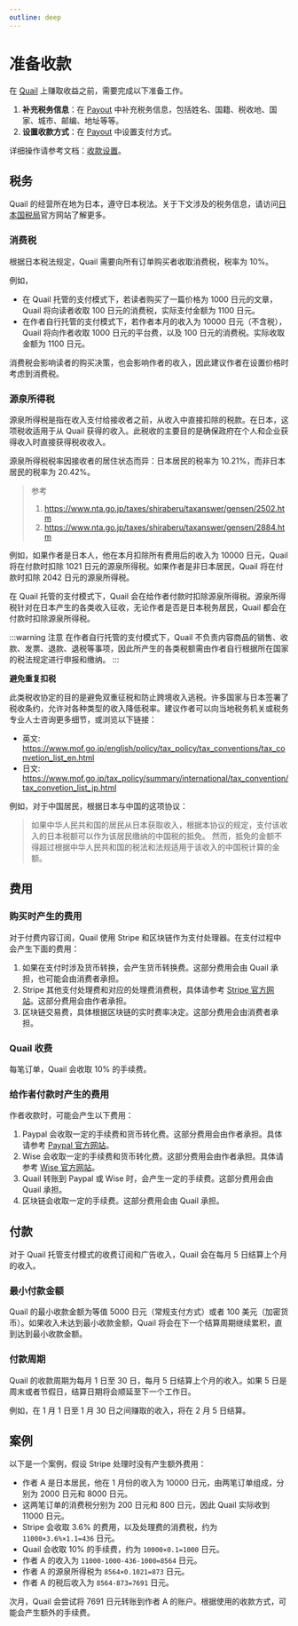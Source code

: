 ```yaml
---
outline: deep
---
```


# 准备收款

在 [Quail](https://quail.ink) 上赚取收益之前，需要完成以下准备工作。

1. **补充税务信息**：在 [Payout](https://quail.ink/dashboard/profile/payout) 中补充税务信息，包括姓名、国籍、税收地、国家、城市、邮编、地址等等。
2. **设置收款方式**：在 [Payout](https://quail.ink/dashboard/profile/payout) 中设置支付方式。

详细操作请参考文档：[收款设置](./payout-settings)。

## 税务

Quail 的经营所在地为日本，遵守日本税法。关于下文涉及的税务信息，请访问[日本国税局](https://www.nta.go.jp)官方网站了解更多。

### 消费税

根据日本税法规定，Quail 需要向所有订单购买者收取消费税，税率为 10%。

例如，

- 在 Quail 托管的支付模式下，若读者购买了一篇价格为 1000 日元的文章，Quail 将向读者收取 100 日元的消费税，实际支付金额为 1100 日元。
- 在作者自行托管的支付模式下，若作者本月的收入为 10000 日元（不含税），Quail 将向作者收取 1000 日元的平台费，以及 100 日元的消费税。实际收取金额为 1100 日元。

消费税会影响读者的购买决策，也会影响作者的收入，因此建议作者在设置价格时考虑到消费税。

### 源泉所得税

源泉所得税是指在收入支付给接收者之前，从收入中直接扣除的税款。在日本，这项税收适用于从 Quail 获得的收入。此税收的主要目的是确保政府在个人和企业获得收入时直接获得税收收入。

源泉所得税税率因接收者的居住状态而异：日本居民的税率为 10.21%，而非日本居民的税率为 20.42%。

> 参考
>
> 1. https://www.nta.go.jp/taxes/shiraberu/taxanswer/gensen/2502.htm
> 2. https://www.nta.go.jp/taxes/shiraberu/taxanswer/gensen/2884.htm

例如，如果作者是日本人，他在本月扣除所有费用后的收入为 10000 日元，Quail 将在付款时扣除 1021 日元的源泉所得税。如果作者是非日本居民，Quail 将在付款时扣除 2042 日元的源泉所得税。

在 Quail 托管的支付模式下，Quail 会在给作者付款时扣除源泉所得税。源泉所得税针对在日本产生的各类收入征收，无论作者是否是日本税务居民，Quail 都会在付款时扣除源泉所得税。

:::warning 注意
在作者自行托管的支付模式下，Quail 不负责内容商品的销售、收款、发票、退款、退税等事项，因此所产生的各类税额需由作者自行根据所在国家的税法规定进行申报和缴纳。
:::

**避免重复扣税**

此类税收协定的目的是避免双重征税和防止跨境收入逃税。许多国家与日本签署了税收条约，允许对各种类型的收入降低税率。建议作者可以向当地税务机关或税务专业人士咨询更多细节，或浏览以下链接：

- 英文: https://www.mof.go.jp/english/policy/tax_policy/tax_conventions/tax_convetion_list_en.html
- 日文: https://www.mof.go.jp/tax_policy/summary/international/tax_convention/tax_convetion_list_jp.html

例如，对于中国居民，根据日本与中国的这项协议：

> 如果中华人民共和国的居民从日本获取收入，根据本协议的规定，支付该收入的日本税额可以作为该居民缴纳的中国税的抵免。
> 然而，抵免的金额不得超过根据中华人民共和国的税法和法规适用于该收入的中国税计算的金额。

## 费用

### 购买时产生的费用

对于付费内容订阅，Quail 使用 Stripe 和区块链作为支付处理器。在支付过程中会产生下面的费用：

1. 如果在支付时涉及货币转换，会产生货币转换费。这部分费用会由 Quail 承担，也可能会由消费者承担。
2. Stripe 其他支付处理费和对应的处理费消费税，具体请参考 [Stripe 官方网站](https://stripe.com/en-jp/pricing)。这部分费用会由作者承担。
3. 区块链交易费，具体根据区块链的实时费率决定。这部分费用会由消费者承担。

### Quail 收费

每笔订单，Quail 会收取 10% 的手续费。

### 给作者付款时产生的费用

作者收款时，可能会产生以下费用：

1. Paypal 会收取一定的手续费和货币转化费。这部分费用会由作者承担。具体请参考 [Paypal 官方网站](https://www.paypal.com/us/webapps/mpp/paypal-fees)。
2. Wise 会收取一定的手续费和货币转化费。这部分费用会由作者承担。具体请参考 [Wise 官方网站](https://wise.com/jp/pricing/)。
3. Quail 转账到 Paypal 或 Wise 时，会产生一定的手续费。这部分费用会由 Quail 承担。
4. 区块链会收取一定的手续费。这部分费用会由 Quail 承担。

## 付款

对于 Quail 托管支付模式的收费订阅和广告收入，Quail 会在每月 5 日结算上个月的收入。

### 最小付款金额

Quail 的最小收款金额为等值 5000 日元（常规支付方式）或者 100 美元（加密货币）。如果收入未达到最小收款金额，Quail 将会在下一个结算周期继续累积，直到达到最小收款金额。

### 付款周期

Quail 的收款周期为每月 1 日至 30 日，每月 5 日结算上个月的收入。如果 5 日是周末或者节假日，结算日期将会顺延至下一个工作日。

例如，在 1 月 1 日至 1 月 30 日之间赚取的收入，将在 2 月 5 日结算。

## 案例

以下是一个案例，假设 Stripe 处理时没有产生额外费用：

- 作者 A 是日本居民，他在 1 月份的收入为 10000 日元，由两笔订单组成，分别为 2000 日元和 8000 日元。
- 这两笔订单的消费税分别为 200 日元和 800 日元，因此 Quail 实际收到 11000 日元。
- Stripe 会收取 3.6% 的费用，以及处理费的消费税，约为 `11000×3.6%×1.1=436` 日元。
- Quail 会收取 10% 的手续费，约为 `10000×0.1=1000` 日元。
- 作者 A 的收入为 `11000-1000-436-1000=8564` 日元。
- 作者 A 的源泉所得税为 `8564×0.1021=873` 日元。
- 作者 A 的税后收入为 `8564-873=7691` 日元。

次月，Quail 会尝试将 7691 日元转账到作者 A 的账户。根据使用的收款方式，可能会产生额外的手续费。
